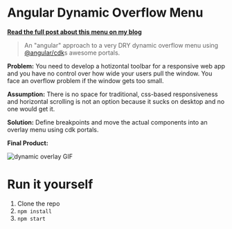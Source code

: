 # Angular Dynamic Overflow Menu

[**Read the full post about this menu on my blog**](https://jcs.wtf/angular-dynamic-overflow-menu/)

> An "angular" approach to a very DRY dynamic overflow menu using [@angular/cdk](https://github.com/angular/components)s awesome portals.

**Problem:** You need to develop a hotizontal toolbar for a responsive web app and you have no control over how wide your users pull the window. You face an overflow problem if the window gets too small.

**Assumption:** There is no space for traditional, css-based responsiveness and horizontal scrolling is not an option because it sucks on desktop and no one would get it.

**Solution:** Define breakpoints and move the actual components into an overlay menu using cdk portals.

**Final Product:**

![dynamic overlay GIF](./dynamic-overflow-menu.gif)

# Run it yourself

1. Clone the repo
2. `npm install`
3. `npm start`
